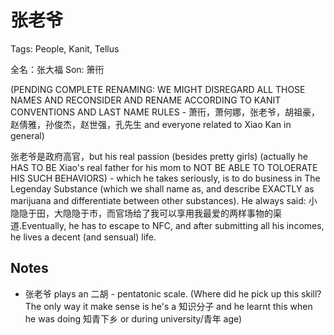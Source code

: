 # 张老爷

Tags: People, Kanit, Tellus

全名：张大福
Son: 箫衎

(PENDING COMPLETE RENAMING: WE MIGHT DISREGARD ALL THOSE NAMES AND RECONSIDER AND RENAME ACCORDING TO KANIT CONVENTIONS AND LAST NAME RULES - 萧衎，萧何娜，张老爷，胡祖豪，赵倩雅，孙俊杰，赵世强，孔先生 and everyone related to Xiao Kan in general)

张老爷是政府高官，but his real passion (besides pretty girls) (actually he HAS TO BE Xiao's real father for his mom to NOT BE ABLE TO TOLOERATE HIS SUCH BEHAVIORS) - which he takes seriously, is to do business in The Legenday Substance (which we shall name as, and describe EXACTLY as marijuana and differentiate between other substances). He always said: 小隐隐于田，大隐隐于市，而官场给了我可以享用我最爱的两样事物的渠道.Eventually, he has to escape to NFC, and after submitting all his incomes, he lives a decent (and sensual) life.

## Notes

* 张老爷 plays an 二胡 - pentatonic scale. (Where did he pick up this skill? The only way it make sense is he's a 知识分子 and he learnt this when he was doing 知青下乡 or during university/青年 age)